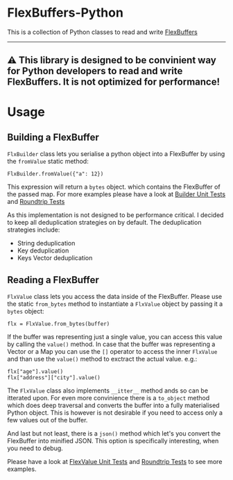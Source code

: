 # FlexBuffers-Python
This is a collection of Python classes to read and write [FlexBuffers](https://google.github.io/flatbuffers/flexbuffers.html)

---
⚠️ This library is designed to be convinient way for Python developers to read and write FlexBuffers. It is not optimized for performance!
---

# Usage
## Building a FlexBuffer
`FlxBuilder` class lets you serialise a python object into a FlexBuffer by using the `fromValue` static method:
```
FlxBuilder.fromValue({"a": 12})
```

This expression will return a `bytes` object. which contains the FlexBuffer of the passed map.
For more examples please have a look at [Builder Unit Tests](https://github.com/mzaks/FlexBuffers-Python/blob/master/flexbuffers/flx_builder_tests.py) and [Roundtrip Tests](https://github.com/mzaks/FlexBuffers-Python/blob/master/flexbuffers/flx_round_trip_test.py)

As this implementation is not designed to be performance critical. I decided to keep all deduplication strategies on by default. The deduplication strategies include:
- String deduplication
- Key deduplication
- Keys Vector deduplication

## Reading a FlexBuffer
`FlxValue` class lets you access the data inside of the FlexBuffer. Please use the static `from_bytes` method to instantiate a `FlxValue` object by passing it a `bytes` object:
```
flx = FlxValue.from_bytes(buffer)
```

If the buffer was representing just a single value, you can access this value by calling the `value()` method. In case that the buffer was representing a Vector or a Map you can use the `[]` operator to access the inner `FlxValue` and than use the `value()` method to exctract the actual value. e.g.:
```
flx["age"].value()
flx["address"]["city"].value()
```

The `FlxValue` class also implements `__itter__` method ands so can be itterated upon. For even more convinience there is a `to_object` method which does deep traversal and converts the buffer into a fully materialised Python object. This is however is not desirable if you need to access only a few values out of the buffer.

And last but not least, there is a `json()` method which let's you convert the FlexBuffer into minified JSON. This option is specifically interesting, when you need to debug.

Please have a look at [FlexValue Unit Tests](https://github.com/mzaks/FlexBuffers-Python/blob/master/flexbuffers/flx_value_tests.py) and [Roundtrip Tests](https://github.com/mzaks/FlexBuffers-Python/blob/master/flexbuffers/flx_round_trip_test.py) to see more examples.
